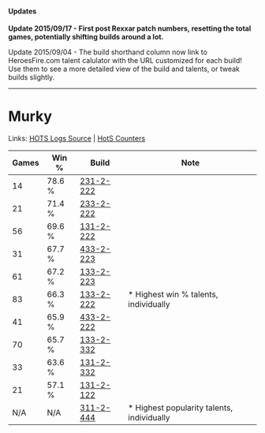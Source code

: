 #### Updates
**Update 2015/09/17 - First post Rexxar patch numbers, resetting the total games, potentially shifting builds around a lot.**

Update 2015/09/04 - The build shorthand column now link to HeroesFire.com talent calulator with the URL customized for each build!  
Use them to see a more detailed view of the build and talents, or tweak builds slightly.

***

# Murky

Links: [HOTS Logs Source](https://www.hotslogs.com/Sitewide/HeroDetails?Hero=Murky) | [HotS Counters](http://hotscounters.com/#/hero/Murky)

Games  | Win %  | Build     | Note
-----  | -----  | -----     | ----
14     | 78.6 % | [231-2-222](http://www.heroesfire.com/hots/talent-calculator/murky#kzwU) | 
21     | 71.4 % | [233-2-222](http://www.heroesfire.com/hots/talent-calculator/murky#l2o-) | 
56     | 69.6 % | [131-2-222](http://www.heroesfire.com/hots/talent-calculator/murky#h9nU) | 
31     | 67.7 % | [433-2-223](http://www.heroesfire.com/hots/talent-calculator/murky#sh4_) | 
61     | 67.2 % | [133-2-223](http://www.heroesfire.com/hots/talent-calculator/murky#hEf_) | 
83     | 66.3 % | [133-2-222](http://www.heroesfire.com/hots/talent-calculator/murky#hEf-) | * Highest win % talents, individually
41     | 65.9 % | [433-2-222](http://www.heroesfire.com/hots/talent-calculator/murky#sh4-) | 
70     | 65.7 % | [133-2-332](http://www.heroesfire.com/hots/talent-calculator/murky#hEhi) | 
33     | 63.6 % | [131-2-332](http://www.heroesfire.com/hots/talent-calculator/murky#h9pC) | 
21     | 57.1 % | [131-2-122](http://www.heroesfire.com/hots/talent-calculator/murky#h9lw) | 
N/A    | N/A    | [311-2-444](http://www.heroesfire.com/hots/talent-calculator/murky#o1Hy) | * Highest popularity talents, individually
